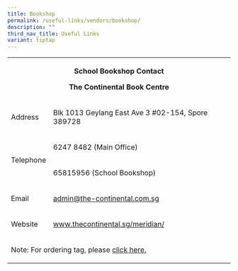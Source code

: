 ```yaml
---
title: Bookshop
permalink: /useful-links/vendors/bookshop/
description: ""
third_nav_title: Useful Links
variant: tiptap
---
```

<table style="minWidth: 50px">
<colgroup>
<col>
<col>
</colgroup>
<tbody>
<tr>
<th rowspan="1" colspan="2">
<p><strong>School Bookshop Contact</strong>
</p>
<p><strong>The Continental Book Centre</strong>
</p>
</th>
</tr>
<tr>
<td rowspan="1" colspan="1">
<p>Address</p>
</td>
<td rowspan="1" colspan="1">
<p>Blk 1013 Geylang East Ave 3 #02-154, Spore 389728</p>
</td>
</tr>
<tr>
<td rowspan="2" colspan="1">
<p></p>
<p>Telephone</p>
</td>
<td rowspan="1" colspan="1">
<p>6247 8482 (Main Office)</p>
</td>
</tr>
<tr>
<td rowspan="1" colspan="1">
<p>65815956 (School Bookshop)</p>
</td>
</tr>
<tr>
<td rowspan="1" colspan="1">
<p>Email</p>
</td>
<td rowspan="1" colspan="1">
<p><a href="mailto:admin@the-continental.com.sg" rel="noopener noreferrer nofollow" target="_blank">admin@the-continental.com.sg</a>
</p>
</td>
</tr>
<tr>
<td rowspan="1" colspan="1">
<p>Website</p>
</td>
<td rowspan="1" colspan="1">
<p><a href="http://www.thecontinental.sg/meridian/" rel="noopener noreferrer nofollow" target="_blank">www.thecontinental.sg/meridian/</a>
</p>
</td>
</tr>
<tr>
<td rowspan="1" colspan="2">
<p>Note: For ordering tag, please <a href="https://thecontinental.sg/products/meridian-primary-uniform-name-tags" rel="noopener noreferrer nofollow" target="_blank">click here.</a>
</p>
</td>
</tr>
</tbody>
</table>
<p></p>
<p></p>